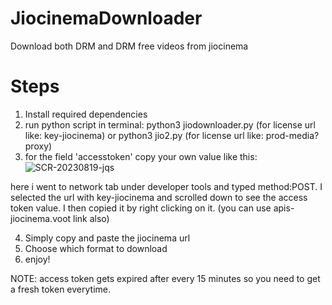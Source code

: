 # JiocinemaDownloader
Download both DRM and DRM free videos from jiocinema

# Steps
1. Install required dependencies
2. run python script in terminal: python3 jiodownloader.py (for license url like: key-jiocinema) or python3 jio2.py (for license url like: prod-media?proxy)
3. for the field 'accesstoken' copy your own value like this:
![SCR-20230819-jqs](https://github.com/swappyison/JiocinemaDownloader/assets/88504971/310d8f8c-2d28-4c13-946c-6c594fc67914)

here i went to network tab under developer tools and typed method:POST. I selected the url with key-jiocinema and scrolled down to see the access token value. I then copied it by right clicking on it. (you can use apis-jiocinema.voot link also)

4. Simply copy and paste the jiocinema url
5. Choose which format to download
6. enjoy!

NOTE: access token gets expired after every 15 minutes so you need to get a fresh token everytime.
